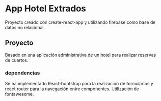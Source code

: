# App Hotel Extrados

Proyecto creado con create-react-app y utilizando firebase como base de datos no relacional. 

## Proyecto

Basado en una aplicación administrativa de un hotel para realizar reservas de cuartos.

### dependencias

Se ha implementado React-bootstrap para la realización de formularios y react router para la navegación entre componentes.
Utilización de fontawesome. 


